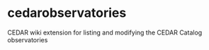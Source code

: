 # cedarobservatories
CEDAR wiki extension for listing and modifying the CEDAR Catalog observatories
